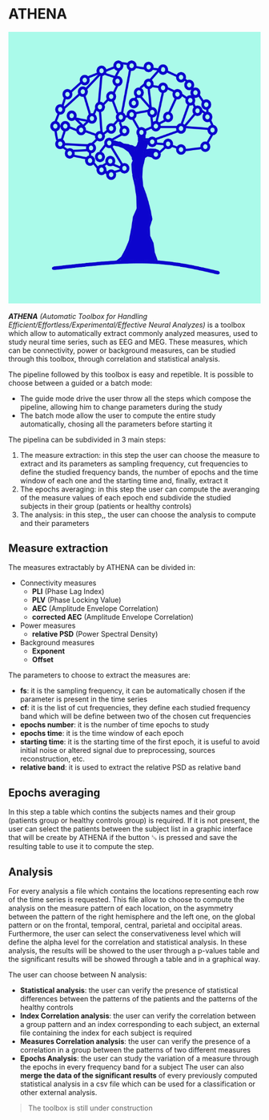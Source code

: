 # ATHENA
![Image of logo](untitled3.png)

***ATHENA*** *(Automatic Toolbox for Handling Efficient/Effortless/Experimental/Effective Neural Analyzes)* is a toolbox which allow 
to automatically extract commonly analyzed measures, used to study neural time series, such as EEG and MEG. 
These measures, which can be connectivity, power or background measures, can be studied through this toolbox, through correlation and 
statistical analysis.

The pipeline followed by this toolbox is easy and repetible.
It is possible to choose between a guided or a batch mode:
- The guide mode drive the user throw all the steps which compose the pipeline, allowing him to change parameters during the study
- The batch mode allow the user to compute the entire study automatically, chosing all the parameters before starting it

The pipelina can be subdivided in 3 main steps:
1) The measure extraction: in this step the  user can choose the measure to extract and its parameters as sampling frequency, cut
   frequencies to define the studied frequency bands, the number of epochs and the time window of each one and the starting time and,
   finally, extract it
2) The epochs averaging: in this step the user can compute the averanging of the measure values of each epoch end subdivide the studied
   subjects in their group (patients or healthy controls)
3) The analysis: in this step,, the user can choose the analysis to compute and their parameters


## Measure extraction
The measures extractably by ATHENA can be divided in:
- Connectivity measures
  - **PLI** (Phase Lag Index)
  - **PLV** (Phase Locking Value)
  - **AEC** (Amplitude Envelope Correlation)
  - **corrected AEC** (Amplitude Envelope Correlation)
- Power measures
  - **relative PSD** (Power Spectral Density) 
- Background measures
  - **Exponent**
  - **Offset**
  
  
The parameters to choose to extract the measures are:
- **fs**: it is the sampling frequency, it can be automatically chosen if the parameter is present in the time series
- **cf**: it is the list of cut frequencies, they define each studied frequency band which will be define between two of the chosen cut 
      frequencies
- **epochs number**: it is the number of time epochs to study
- **epochs time**: it is the time window of each epoch
- **starting time**: it is the starting time of the first epoch, it is useful to avoid initial noise or altered signal due to preprocessing,
       sources reconstruction, etc.
- **relative band**: it is used to extract the relative PSD as relative band


## Epochs averaging
In this step a table which contins the subjects names and their group (patients group or healthy controls group) is required.
If it is not present, the user can select the patients between the subject list in a graphic interface that will be create by ATHENA
if the button ␚ is pressed and save the resulting table to use it to compute the step.


## Analysis
For every analysis a file which contains the locations representing each row of the time series is requested.
This file allow to choose to compute the analysis on the measure pattern of each location, on the asymmetry between the pattern of the
right hemisphere and the left one, on the global pattern or on the frontal, temporal, central, parietal and occipital areas.
Furthermore, the user can select the conservativeness level which will define the alpha level for the correlation and statistical
analysis.
In these analysis, the results will be showed to the user through a p-values table and the significant results will be showed through a
table and in a graphical way.


The user can choose between N analysis:
- **Statistical analysis**: the user can verify the presence of statistical differences between the patterns of the patients and the
       patterns of the healthy controls
- **Index Correlation analysis**: the user can verify the correlation between a group pattern and an index corresponding to each
       subject, an external file containing the index for each subject is required
- **Measures Correlation analysis**: the user can verify the presence of a correlation in a group between the patterns of two different
       measures
- **Epochs Analysis**: the user can study the variation of a measure through the epochs in every frequency band for a subject
The user can also **merge the data of the significant results** of every previously computed statistical analysis in a csv file which
can be used for a classification or other external analysis. 

> The toolbox is still under construction
